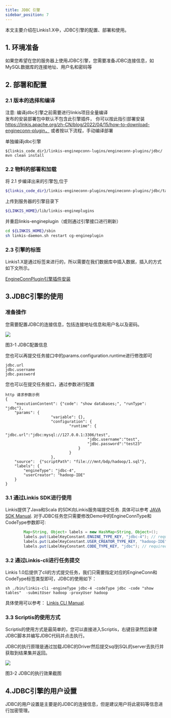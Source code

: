 ```yaml
---
title: JDBC 引擎
sidebar_position: 7
---
```


本文主要介绍在Linkis1.X中，JDBC引擎的配置、部署和使用。

## 1. 环境准备

如果您希望在您的服务器上使用JDBC引擎，您需要准备JDBC连接信息，如MySQL数据库的连接地址、用户名和密码等

## 2. 部署和配置

### 2.1 版本的选择和编译
注意: 编译jdbc引擎之前需要进行linkis项目全量编译  
发布的安装部署包中默认不包含此引擎插件，
你可以按此指引部署安装 https://linkis.apache.org/zh-CN/blog/2022/04/15/how-to-download-engineconn-plugin，
或者按以下流程，手动编译部署


单独编译jdbc引擎 

```
${linkis_code_dir}/linkis-enginepconn-lugins/engineconn-plugins/jdbc/
mvn clean install
```

### 2.2 物料的部署和加载

将 2.1 步编译出来的引擎包,位于
```bash
${linkis_code_dir}/linkis-engineconn-plugins/engineconn-plugins/jdbc/target/out/jdbc
```
上传到服务器的引擎目录下
```bash 
${LINKIS_HOME}/lib/linkis-engineplugins
```
并重启linkis-engineplugin（或则通过引擎接口进行刷新）
```bash
cd ${LINKIS_HOME}/sbin
sh linkis-daemon.sh restart cg-engineplugin
```
### 2.3 引擎的标签

Linkis1.X是通过标签来进行的，所以需要在我们数据库中插入数据，插入的方式如下文所示。

[EngineConnPlugin引擎插件安装](deployment/engine_conn_plugin_installation.md) 


## 3.JDBC引擎的使用

### 准备操作

您需要配置JDBC的连接信息，包括连接地址信息和用户名以及密码。

![](/Images-zh/EngineUsage/jdbc-conf.png)

图3-1 JDBC配置信息

您也可以再提交任务接口中的params.configuration.runtime进行修改即可
```shell
jdbc.url 
jdbc.username
jdbc.password
```

您也可以在提交任务接口，通过参数进行配置

```shell
http 请求参数示例 
{
    "executionContent": {"code": "show databases;", "runType":  "jdbc"},
    "params": {
                    "variable": {},
                    "configuration": {
                            "runtime": {
                                    "jdbc.url":"jdbc:mysql://127.0.0.1:3306/test",  
                                    "jdbc.username":"test",
                                    "jdbc.password":"test23"
                                }
                            }
                    },
    "source":  {"scriptPath": "file:///mnt/bdp/hadoop/1.sql"},
    "labels": {
        "engineType": "jdbc-4",
        "userCreator": "hadoop-IDE"
    }
}
```


### 3.1 通过Linkis SDK进行使用

Linkis提供了Java和Scala 的SDK向Linkis服务端提交任务. 具体可以参考 [JAVA SDK Manual](user_guide/sdk_manual.md).
对于JDBC任务您只需要修改Demo中的EngineConnType和CodeType参数即可:

```java
        Map<String, Object> labels = new HashMap<String, Object>();
        labels.put(LabelKeyConstant.ENGINE_TYPE_KEY, "jdbc-4"); // required engineType Label
        labels.put(LabelKeyConstant.USER_CREATOR_TYPE_KEY, "hadoop-IDE");// required execute user and creator
        labels.put(LabelKeyConstant.CODE_TYPE_KEY, "jdbc"); // required codeType
```

### 3.2 通过Linkis-cli进行任务提交

Linkis 1.0后提供了cli的方式提交任务，我们只需要指定对应的EngineConn和CodeType标签类型即可，JDBC的使用如下：
```shell
sh ./bin/linkis-cli -engineType jdbc-4 -codeType jdbc -code "show tables"  -submitUser hadoop -proxyUser hadoop
```
具体使用可以参考： [Linkis CLI Manual](user_guide/linkiscli_manual.md).

### 3.3 Scriptis的使用方式

Scriptis的使用方式是最简单的，您可以直接进入Scriptis，右键目录然后新建JDBC脚本并编写JDBC代码并点击执行。

JDBC的执行原理是通过加载JDBC的Driver然后提交sql到SQL的server去执行并获取到结果集并返回。

![](/Images-zh/EngineUsage/jdbc-run.png)

图3-2 JDBC的执行效果截图

## 4.JDBC引擎的用户设置

JDBC的用户设置是主要是的JDBC的连接信息，但是建议用户将此密码等信息进行加密管理。
